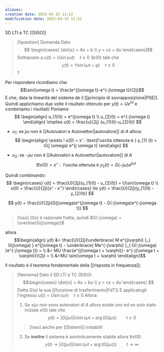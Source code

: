 ```yaml
---
aliases: 
creation date: 2023-03-15 11:52
modification date: 2023-03-15 11:52
---
```

SD LTI a TC [[SISO]]



> [!question] Domanda
> Dato
>  $$
>\begin{cases}
>\dot{x} = Ax + b \\
>y = cx + du
>\end{cases}$$
>Sottoposto a $u(t) = U\sin(\omega t)\quad t \geq 0$
>$\exists x(0)$ tale che
> $$
>y(t) = Y \sin(\omega t + \varphi)\quad t \geq 0
>$$
>?


Per rispondere ricordiamo che:
$$\sin(\omega t) = \frac{e^{j\omega t}-e^{-j\omega t}}{2j}$$
E che, data la linearità del sistema de il [[principio di sovrapposizione|PSE]].
Quindi applichiamo due volte il risultato ottenuto per $y(t) = Ue^{\lambda t}$ e combiniamo i risultati/
Poniamo
$$
\begin{align}
u_{1}(t) = e^{j\omega t} \\
u_{2}(t) = e^{-j\omega t}
\end{align} \implies u(t) = \frac{u}{2j} (u_{1}(t)-u_{2}(t))
$$
- $u_{1}$: se $j\omega$ non è [[Autovalori e Autovettori|autovalore]] di $A$ allora:
$$
\begin{align}
\exists ! x(0) = x' : \text{l'uscita ottenuta è } y_{1} (t) = G(j \omega) e^{j \omega t}
\end{align}
$$

- $u_{2}$: se $-j\omega$ non è [[Autovalori e Autovettori|autovalore]] di $A$
$$
\exists! x(0) = x'' : \text{ l'uscita ottenuta è } y_{2}(t) = G(-j\omega)e^{j\omega t}
$$

Quindi combinando:
$$
\begin{rcases}
u(t) = \frac{U}{2j}(u_{1}(t) - u_{2}(t))  = U\sin(\omega t) \\
x(0) = \frac{U}{2j}(x' - x'')
\end{rcases} \to y(t) = \frac{U}{2j}(y_{1}(t) - y_{2}(t))
$$

$$
y(t) = \frac{U}{2j}(G(j\omega)e^{j\omega t} - G(-j\omega)e^{-j\omega t})
$$
>[!oss]
>$G(s)$ è razionale fratta, quindi $G(-j\omega) = \overline{G(j\omega)}$

allora $$\begin{align}
y(t) &= \frac{U}{2j}(\underbrace{ M e^{j\varphi} }_{ G(j\omega) } e^{j\omega t} - \underbrace{ Me^{-j\varphi} }_{ G(-j\omega) }e^{-j\omega t}) = \\
&= MU \frac{e^{j(\omega t + \varphi)}- e^{-j(\omega t + \varphi)}}{2j} = \\
&=MU \sin(\omega t + \varphi)
\end{align}$$


Il risultato è il teorema fondamentale della [[risposta in frequenza]]:

>[!teorema]
>Dato il SD LTI a TC (SISO):
> $$\begin{cases}
> \dot{x} = Ax + bu \\
> y = cx + du
>\end{cases}
>$$
>Detta $G(s)$ la sua [[funzione di trasferimento|FdT]]
>E applicatogli l'ingresso $u(t) = U\sin(\omega t)\quad t \geq 0$
>Allora:
>1. Se $\pm j\omega$ non sono autovalori di $A$ allora esiste uno ed un solo stato iniziale $x(0)$ tale che $$y(t) = |G(j\omega)|U \sin (\omega t + \arg(G(j\omega))\qquad t \geq 0$$
>   >[!oss] anche per [[Sistemi]] instabili!
>
>2. Se **inoltre** il sistema è asintoticamente stabile allora $\forall x(0)$:
>   $$
> y(t) \to |G(j \omega)|U \sin(\omega t + \arg(G(j\omega )))\qquad t \to \infty
>$$
>

